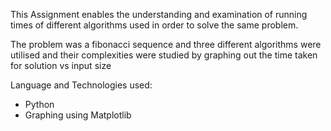 This Assignment enables the understanding and examination of running times of different algorithms used in 
order to solve the same problem. 

The problem was a fibonacci sequence and three different algorithms were utilised and their complexities were studied by graphing 
out the time taken for solution vs input size

Language and Technologies used: 
- Python
- Graphing using Matplotlib
